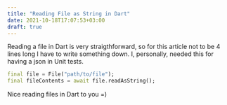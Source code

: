```yaml
---
title: "Reading File as String in Dart"
date: 2021-10-18T17:07:53+03:00
draft: true
---
```


Reading a file in Dart is very straigthforward, so for this article not to be 4 lines long I have to write something down.
I, personally, needed this for having a json in Unit tests.

```dart
final file = File("path/to/file");
final fileContents = await file.readAsString();
```

Nice reading files in Dart to you =)